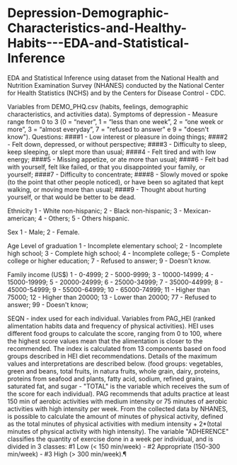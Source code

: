 # Depression-Demographic-Characteristics-and-Healthy-Habits---EDA-and-Statistical-Inference
EDA and Statistical Inference using dataset from the National Health and Nutrition Examination Survey (NHANES) conducted by the National Center for Health Statistics (NCHS) and by the Centers for Disease Control - CDC.

Variables from DEMO_PHQ.csv (habits, feelings, demographic characteristics, and activities data).
Symptoms of depression - Measure range from 0 to 3 (0 = “never”, 1 = “less than one week”, 2 = “one week or more”, 3 = “almost everyday”, 7 = "refused to answer" e 9 = "doesn't know").
Questions:
####1 - Low interest or pleasure in doing things; ####2 - Felt down, depressed, or without perspective; ####3 - Difficulty to sleep, keep sleeping, or slept more than usual; ####4 - Felt tired and with low energy; ####5 - Missing appetize, or ate more than usual; ####6 - Felt bad with yourself, felt like failed, or that you disappointed your family, or yourself; ####7 - Difficulty to concentrate; ####8 - Slowly moved or spoke (to the point that other people noticed), or have been so agitated that kept walking, or moving more than usual; ####9 - Thought about hurting yourself, or that would be better to be dead.

Ethnicity
1 - White non-hispanic;
2 - Black non-hispanic;
3 - Mexican-american;
4 - Others;
5 - Others hispanic.

Sex
1 - Male;
2 - Female.

Age
Level of graduation
1 - Incomplete elementary school;
2 - Incomplete high school;
3 - Complete high school;
4 - Incomplete college;
5 - Complete college or higher education;
7 - Refused to answer;
9 - Doesn't know.

Family income (US$)
1 - 0-4999; 2 - 5000-9999; 3 - 10000-14999; 4 - 15000-19999; 5 - 20000-24999; 6 - 25000-34999; 7 - 35000-44999; 8 - 45000-54999; 9 - 55000-64999; 10 - 65000-74999; 11 - Higher than 75000; 12 - Higher than 20000; 13 - Lower than 20000; 77 - Refused to answer; 99 - Doesn't know;

SEQN - index used for each individual.
Variables from PAG_HEI (ranked alimentation habits data and frequency of physical activities).
HEI uses different food groups to calculate the score, ranging from 0 to 100, where the highest score values mean that the alimentation is closer to the recommended.
The index is calculated from 13 components based on food groups described in HEI diet recommendations. Details of the maximum values and interpretations are described below. (food groups: vegetables, green and beans, total fruits, in natura fruits, whole grain, dairy, proteins, proteins from seafood and plants, fatty acid, sodium, refined grains, saturated fat, and sugar - "TOTAL" is the variable which receives the sum of the score for each individual).
PAG recommends that adults practice at least 150 min of aerobic activities with medium intensity or 75 minutes of aerobic activities with high intensity per week.
From the collected data by NHANES, is possible to calculate the amount of minutes of physical activity, defined as the total minutes of physical activities with medium intensity + 2*(total minutes of physical activity with high intensity). The variable "ADHERENCE" classifies the quantity of exercise done in a week per individual, and is divided in 3 classes: #1 Low (< 150 min/week) - #2 Appropriate (150-300 min/week) - #3 High (> 300 min/week).¶
